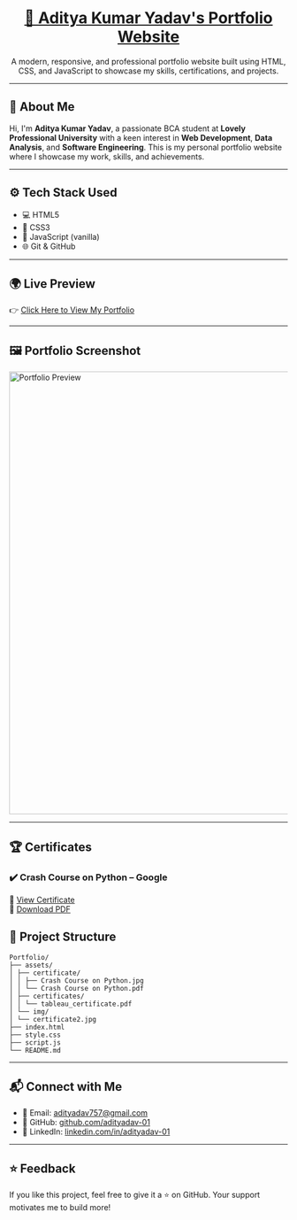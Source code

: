 <h1 align="center">
  <a href="https://portfolio-l9rj.vercel.app/" target="_blank" title="Click to view my portfolio">
    🚀 Aditya Kumar Yadav's Portfolio Website
  </a>
</h1>

<p align="center">
  A modern, responsive, and professional portfolio website built using HTML, CSS, and JavaScript to showcase my skills, certifications, and projects.
</p>

---

## 📌 About Me

Hi, I'm **Aditya Kumar Yadav**, a passionate BCA student at **Lovely Professional University** with a keen interest in **Web Development**, **Data Analysis**, and **Software Engineering**. This is my personal portfolio website where I showcase my work, skills, and achievements.

---

## ⚙️ Tech Stack Used

- 💻 HTML5  
- 🎨 CSS3  
- 🧠 JavaScript (vanilla)  
- 🌐 Git & GitHub  

---

## 🌍 Live Preview

👉 [Click Here to View My Portfolio](https://portfolio-l9rj.vercel.app/)

---

## 🖼️ Portfolio Screenshot

<a href="https://portfolio-l9rj.vercel.app/" target="_blank">
  <img src="Portfolio/Portfolio Preview.png" width="800" alt="Portfolio Preview"/>
</a>

---

## 🏆 Certificates

### ✔️ Crash Course on Python – Google  
🔗 [View Certificate](https://www.coursera.org/account/accomplishments/verify/BWN4GL5PUY9R)  
📄 [Download PDF](assets/certificate/Crash%20Course%20on%20Python.pdf)


## 📁 Project Structure

```
Portfolio/
├── assets/
│ ├── certificate/
│ │ ├── Crash Course on Python.jpg
│ │ └── Crash Course on Python.pdf
│ ├── certificates/
│ │ └── tableau_certificate.pdf
│ └── img/
│ └── certificate2.jpg
├── index.html
├── style.css
├── script.js
└── README.md
```


---

## 📬 Connect with Me

- 📧 Email: adityadav757@gmail.com  
- 🔗 GitHub: [github.com/adityadav-01](https://github.com/adityadav-01)  
- 💼 LinkedIn: [linkedin.com/in/adityadav-01](https://www.linkedin.com/in/adityadav-01)

---

## ⭐ Feedback

If you like this project, feel free to give it a ⭐ on GitHub. Your support motivates me to build more!
